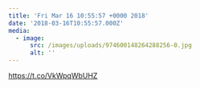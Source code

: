 ```yaml
---
title: 'Fri Mar 16 10:55:57 +0000 2018'
date: '2018-03-16T10:55:57.000Z'
media:
  - image:
      src: /images/uploads/974600148264288256-0.jpg
      alt: ''
---
```

https://t.co/VkWpqWbUHZ
